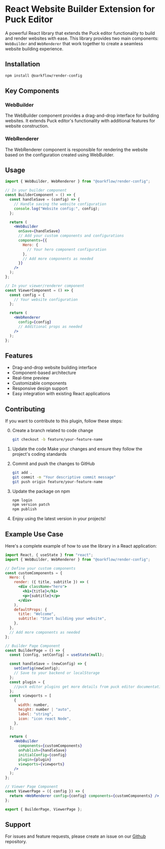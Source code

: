 # React Website Builder Extension for Puck Editor

A powerful React library that extends the Puck editor functionality to build and render websites with ease. This library provides two main components: `WebBuilder` and `WebRenderer` that work together to create a seamless website building experience.

## Installation

```bash
npm install @oarkflow/render-config
```

## Key Components

### WebBuilder

The WebBuilder component provides a drag-and-drop interface for building websites. It extends Puck editor's functionality with additional features for website construction.

### WebRenderer

The WebRenderer component is responsible for rendering the website based on the configuration created using WebBuilder.

## Usage

```jsx
import { WebBuilder, WebRenderer } from "@oarkflow/render-config";

// In your builder component
const BuilderComponent = () => {
  const handleSave = (config) => {
    // Handle saving the website configuration
    console.log("Website config:", config);
  };

  return (
    <WebBuilder
      onSave={handleSave}
      // Add your custom components and configurations
      components={{
        Hero: {
          // Your hero component configuration
        },
        // Add more components as needed
      }}
    />
  );
};

// In your viewer/renderer component
const ViewerComponent = () => {
  const config = {
    // Your website configuration
  };

  return (
    <WebRenderer
      config={config}
      // Additional props as needed
    />
  );
};
```

## Features

- Drag-and-drop website building interface
- Component-based architecture
- Real-time preview
- Customizable components
- Responsive design support
- Easy integration with existing React applications

## Contributing

If you want to contribute to this plugin, follow these steps:

0. Create a branch related to code change

   ```bash
   git checkout -b feature/your-feature-name
   ```

1. Update the code
   Make your changes and ensure they follow the project's coding standards

2. Commit and push the changes to GitHub

   ```bash
   git add .
   git commit -m "Your descriptive commit message"
   git push origin feature/your-feature-name
   ```

3. Update the package on npm

   ```bash
   npm login
   npm version patch
   npm publish
   ```

4. Enjoy using the latest version in your projects!

## Example Use Case

Here's a complete example of how to use the library in a React application:

```jsx
import React, { useState } from "react";
import { WebBuilder, WebRenderer } from "@oarkflow/render-config";

// Define your custom components
const customComponents = {
  Hero: {
    render: ({ title, subtitle }) => (
      <div className="hero">
        <h1>{title}</h1>
        <p>{subtitle}</p>
      </div>
    ),
    defaultProps: {
      title: "Welcome",
      subtitle: "Start building your website",
    },
  },
  // Add more components as needed
};

// Builder Page Component
const BuilderPage = () => {
  const [config, setConfig] = useState(null);

  const handleSave = (newConfig) => {
    setConfig(newConfig);
    // Save to your backend or localStorage
  };
  const plugin = {
    //puck editor plugins get more details from puck editor documentation [here](https://puckeditor.com/docs/extending-puck/plugins)
  };
  const viewports = [
    {
      width: number,
      height: number | "auto",
      label: "string",
      icon: "icon react Node",
    },
  ];

  return (
    <WebBuilder
      components={customComponents}
      onPublish={handleSave}
      initialConfig={config}
      plugin={plugin}
      viewports={viewports}
    />
  );
};

// Viewer Page Component
const ViewerPage = ({ config }) => {
  return <WebRenderer config={config} components={customComponents} />;
};

export { BuilderPage, ViewerPage };
```

## Support

For issues and feature requests, please create an issue on our [Github](https://github.com/oarkflow/render-config) repository.
